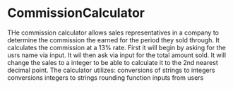 # CommissionCalculator
THe commission calculator allows sales representatives in a company to determine the commission the earned for the period they sold through. It calculates the commission at a 13% rate. First it will begin by asking for the usrs name via input. It wil then ask via input for the total amount sold. It will change the sales to a integer to be able to calculate it to the 2nd nearest decimal point. 
The calculator utilizes:
  conversions of strings to integers
  conversions integers to strings
  rounding function
  inputs from users
